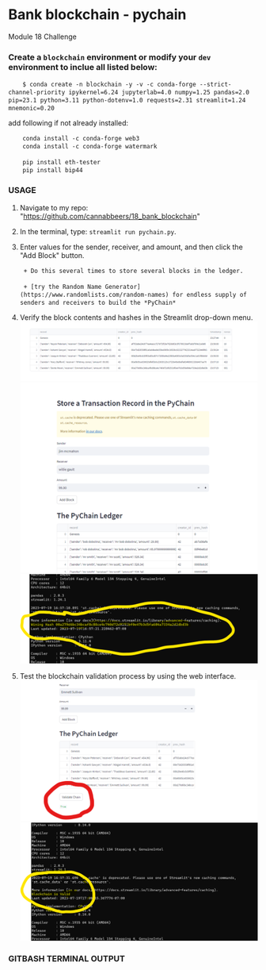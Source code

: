 # Bank blockchain - pychain
Module 18 Challenge

### Create a `blockchain` environment or modify your `dev` environment  to inclue all listed below:
        $ conda create -n blockchain -y -v -c conda-forge --strict-channel-priority ipykernel=6.24 jupyterlab=4.0 numpy=1.25 pandas=2.0 pip=23.1 python=3.11 python-dotenv=1.0 requests=2.31 streamlit=1.24 mnemonic=0.20

add following if not already installed: 

        conda install -c conda-forge web3
        conda install -c conda-forge watermark

        pip install eth-tester
        pip install bip44




### USAGE

1. Navigate to my repo: "https://github.com/cannabbeers/18_bank_blockchain" 

2. In the terminal, type: `streamlit run pychain.py`.

3. Enter values for the sender, receiver, and amount, and then click the "Add
Block" button.

        + Do this several times to store several blocks in the ledger.

        + [try the Random Name Generator](https://www.randomlists.com/random-names) for endless supply of senders and receivers to build the *PyChain*

5. Verify the block contents and hashes in the Streamlit drop-down menu.
   ![Block Contents & Hashes](/Images/validate_chain_1.png)
   ![screenshot of the Streamlit application page](/Images/st.cache_data_or_st.cache_resource.png)
   ![screenshot of the Gitbash "Winning Hash"](/Images/gitbash_win_hash.png)
   
7. Test the blockchain validation process by using the web interface.
   ![screenshot of the Streamlit application page validation](/Images/validate_chain_true.png)
   ![screenshot of the GitBash validation](/Images/gitbash_valid.png)




### GITBASH TERMINAL OUTPUT 
